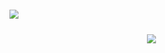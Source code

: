 
 ```bash
 ```
<div>
<img align="center" src="https://profile-counter.glitch.me/pakping/count.svg" />
</div>


 ```bash
 ```



<div align="center">
 <img src="https://github.com/pakping/pakping/blob/main/butt.gif" />
</div>


